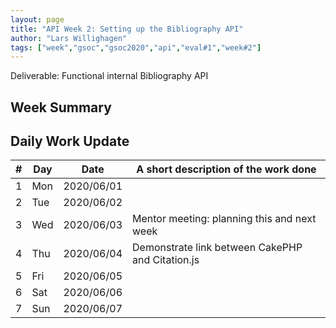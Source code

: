 ```yaml
---
layout: page
title: "API Week 2: Setting up the Bibliography API"
author: "Lars Willighagen"
tags: ["week","gsoc","gsoc2020","api","eval#1","week#2"]
---
```


Deliverable: Functional internal Bibliography API

## Week Summary

## Daily Work Update

| # | Day | Date       | A short description of the work done |
|---|-----|------------|--------------------------------------|
| 1 | Mon | 2020/06/01 |  |
| 2 | Tue | 2020/06/02 |  |
| 3 | Wed | 2020/06/03 | Mentor meeting: planning this and next week |
| 4 | Thu | 2020/06/04 | Demonstrate link between CakePHP and Citation.js |
| 5 | Fri | 2020/06/05 |  |
| 6 | Sat | 2020/06/06 |  |
| 7 | Sun | 2020/06/07 |  |
